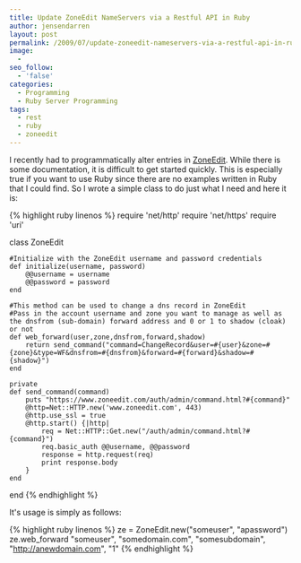 ```yaml
---
title: Update ZoneEdit NameServers via a Restful API in Ruby
author: jensendarren
layout: post
permalink: /2009/07/update-zoneedit-nameservers-via-a-restful-api-in-ruby/
image:
  -
seo_follow:
  - 'false'
categories:
  - Programming
  - Ruby Server Programming
tags:
  - rest
  - ruby
  - zoneedit
---
```

I recently had to programmatically alter entries in [ZoneEdit][1]. While there is some documentation, it is difficult to get started quickly. This is especially true if you want to use Ruby since there are no examples written in Ruby that I could find. So I wrote a simple class to do just what I need and here it is:

{% highlight ruby linenos %}
require 'net/http'
require 'net/https'
require 'uri'

class ZoneEdit

	#Initialize with the ZoneEdit username and password credentials
	def initialize(username, password)
		@@username = username
		@@password = password
	end

	#This method can be used to change a dns record in ZoneEdit
	#Pass in the account username and zone you want to manage as well as the dnsfrom (sub-domain) forward address and 0 or 1 to shadow (cloak) or not
	def web_forward(user,zone,dnsfrom,forward,shadow)
		return send_command("command=ChangeRecord&user=#{user}&zone=#{zone}&type=WF&dnsfrom=#{dnsfrom}&forward=#{forward}&shadow=#{shadow}")
	end

	private
	def send_command(command)
		puts "https://www.zoneedit.com/auth/admin/command.html?#{command}"
		@http=Net::HTTP.new('www.zoneedit.com', 443)
		@http.use_ssl = true
		@http.start() {|http|
			req = Net::HTTP::Get.new("/auth/admin/command.html?#{command}")
			req.basic_auth @@username, @@password
			response = http.request(req)
			print response.body
		}
	end

end
{% endhighlight %}

It's usage is simply as follows:

{% highlight ruby linenos %}
ze = ZoneEdit.new("someuser", "apassword")
ze.web_forward "someuser", "somedomain.com", "somesubdomain", "http://anewdomain.com", "1"
{% endhighlight %}

 [1]: http://www.zoneedit.com/
